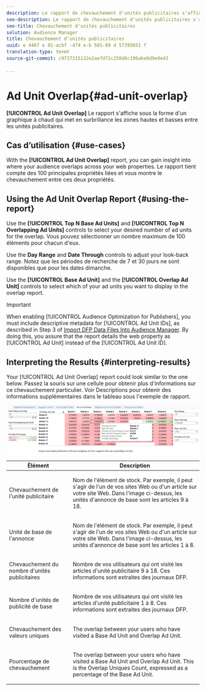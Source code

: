 ```yaml
---
description: Le rapport de chevauchement d'unités publicitaires s'affiche sous la forme d'un diagramme à chaud qui met en évidence les chevauchements élevés et faibles entre vos unités publicitaires.
seo-description: Le rapport de chevauchement d'unités publicitaires s'affiche sous la forme d'un diagramme à chaud qui met en évidence les chevauchements élevés et faibles entre vos unités publicitaires.
seo-title: Chevauchement d'unités publicitaires
solution: Audience Manager
title: Chevauchement d'unités publicitaires
uuid: e 4467 e 81-acbf -474 e-b 501-89 d 57395651 f
translation-type: tm+mt
source-git-commit: c9737315132e2ae7d72c250d8c196abe8d9e0e43

---
```



# Ad Unit Overlap{#ad-unit-overlap}

**[!UICONTROL Ad Unit Overlap]** Le rapport s&#39;affiche sous la forme d&#39;un graphique à chaud qui met en surbrillance les zones hautes et basses entre les unités publicitaires.

## Cas d’utilisation {#use-cases}

With the **[!UICONTROL Ad Unit Overlap]** report, you can gain insight into where your audience overlaps across your web properties. Le rapport tient compte des 100 principales propriétés liées et vous montre le chevauchement entre ces deux propriétés.

## Using the Ad Unit Overlap Report {#using-the-report}

Use the **[!UICONTROL Top N Base Ad Units]** and **[!UICONTROL Top N Overlapping Ad Units]** controls to select your desired number of ad units for the overlap. Vous pouvez sélectionner un nombre maximum de 100 éléments pour chacun d&#39;eux.

Use the **Day Range** and **Date Through** controls to adjust your look-back range. Notez que les périodes de recherche de 7 et 30 jours ne sont disponibles que pour les dates dimanche.

Use the **[!UICONTROL Base Ad Unit]** and the **[!UICONTROL Overlap Ad Unit]** controls to select which of your ad units you want to display in the overlap report.

>[!IMPORTANT]
>
>When enabling [!UICONTROL Audience Optimization for Publishers], you must include descriptive metadata for [!UICONTROL Ad Unit IDs], as described in Step 3 of [Import DFP Data Files Into Audience Manager](../../../reporting/audience-optimization-reports/aor-publishers/import-dfp.md). By doing this, you assure that the report details the web property as [!UICONTROL Ad Unit] instead of the [!UICONTROL Ad Unit ID].

## Interpreting the Results {#interpreting-results}

Your [!UICONTROL Ad Unit Overlap] report could look similar to the one below. Passez la souris sur une cellule pour obtenir plus d&#39;informations sur ce chevauchement particulier. Voir Descriptions pour obtenir des informations supplémentaires dans le tableau sous l&#39;exemple de rapport.

![](assets/publisher_ad_unit_overlap.png)

<table id="table_22340F45B1B94D3796174CB30A60E212"> 
 <thead> 
  <tr> 
   <th colname="col1" class="entry"> Élément </th> 
   <th colname="col2" class="entry"> Description </th> 
  </tr>
 </thead>
 <tbody> 
  <tr> 
   <td colname="col1"> <p><span class="wintitle"> Chevauchement de l'unité publicitaire</span> </p> </td> 
   <td colname="col2"> <p>Nom de l'élément de stock. Par exemple, il peut s'agir de l'un de vos sites Web ou d'un article sur votre site Web. Dans l'image ci-dessus, les unités d'annonce de base sont les articles 9 à 18. </p> </td> 
  </tr> 
  <tr> 
   <td colname="col1"> <p><span class="wintitle"> Unité de base de l'annonce</span> </p> </td> 
   <td colname="col2"> <p>Nom de l'élément de stock. Par exemple, il peut s'agir de l'un de vos sites Web ou d'un article sur votre site Web. Dans l'image ci-dessus, les unités d'annonce de base sont les articles 1 à 8. </p> </td> 
  </tr> 
  <tr> 
   <td colname="col1"> <p><span class="wintitle"> Chevauchement du nombre d'unités publicitaires</span> </p> </td> 
   <td colname="col2"> <p>Nombre de vos utilisateurs qui ont visité les articles d'unité publicitaire 9 à 18. Ces informations sont extraites des journaux DFP. </p> </td> 
  </tr> 
  <tr> 
   <td colname="col1"> <p><span class="wintitle"> Nombre d'unités de publicité de base</span> </p> </td> 
   <td colname="col2"> <p>Nombre de vos utilisateurs qui ont visité les articles d'unité publicitaire 1 à 8. Ces informations sont extraites des journaux DFP. </p> </td> 
  </tr> 
  <tr> 
   <td colname="col1"> <p><span class="wintitle"> Chevauchement des valeurs uniques</span> </p> </td> 
   <td colname="col2"> <p>The overlap between your users who have visited a <span class="wintitle"> Base Ad Unit</span> and <span class="wintitle"> Overlap Ad Unit</span>. </p> </td> 
  </tr> 
  <tr> 
   <td colname="col1"> <p><span class="wintitle"> Pourcentage de chevauchement</span> </p> </td> 
   <td colname="col2"> <p>The overlap between your users who have visited a <span class="wintitle"> Base Ad Unit</span> and <span class="wintitle"> Overlap Ad Unit</span>. This is the <span class="wintitle"> Overlap Uniques Count</span>, expressed as a percentage of the <span class="wintitle"> Base Ad Unit</span>. </p> </td> 
  </tr> 
 </tbody> 
</table>
